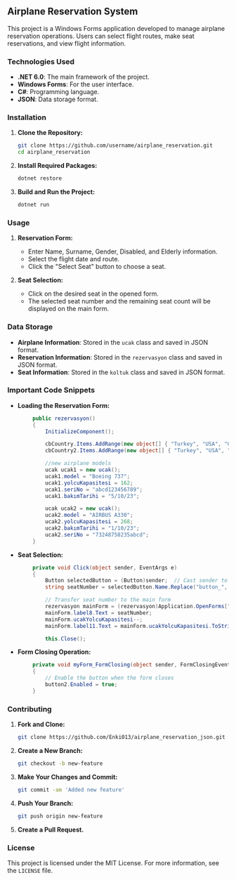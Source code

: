 ## Airplane Reservation System

This project is a Windows Forms application developed to manage airplane reservation operations. Users can select flight routes, make seat reservations, and view flight information.

### Technologies Used

- **.NET 6.0**: The main framework of the project.
- **Windows Forms**: For the user interface.
- **C#**: Programming language.
- **JSON**: Data storage format.

### Installation

1. **Clone the Repository:**
    ```sh
    git clone https://github.com/username/airplane_reservation.git
    cd airplane_reservation
    ```

2. **Install Required Packages:**
    ```sh
    dotnet restore
    ```

3. **Build and Run the Project:**
    ```sh
    dotnet run
    ```

### Usage

1. **Reservation Form:**
    - Enter Name, Surname, Gender, Disabled, and Elderly information.
    - Select the flight date and route.
    - Click the "Select Seat" button to choose a seat.

2. **Seat Selection:**
    - Click on the desired seat in the opened form.
    - The selected seat number and the remaining seat count will be displayed on the main form.

### Data Storage

- **Airplane Information**: Stored in the `ucak` class and saved in JSON format.
- **Reservation Information**: Stored in the `rezervasyon` class and saved in JSON format.
- **Seat Information**: Stored in the `koltuk` class and saved in JSON format.

### Important Code Snippets

- **Loading the Reservation Form:**
    
```csharp:rezervasyon.cs
        public rezervasyon()
        {
            InitializeComponent();

            cbCountry.Items.AddRange(new object[] { "Turkey", "USA", "Germany" });
            cbCountry2.Items.AddRange(new object[] { "Turkey", "USA", "Germany" });

            //new airplane models
            ucak ucak1 = new ucak();
            ucak1.model = "Boeing 737";
            ucak1.yolcuKapasitesi = 162;
            ucak1.seriNo = "abcd123456789";
            ucak1.bakımTarihi = "5/10/23";

            ucak ucak2 = new ucak();
            ucak2.model = "AIRBUS A330";
            ucak2.yolcuKapasitesi = 268;
            ucak2.bakımTarihi = "1/10/23";
            ucak2.seriNo = "73248758235abcd";
        }
```


- **Seat Selection:**
    
```csharp:koltuk.cs
        private void Click(object sender, EventArgs e)
        {
            Button selectedButton = (Button)sender;  // Cast sender to determine which button was clicked.
            string seatNumber = selectedButton.Name.Replace("button_", "");  // Remove "button_" text to get the seat number.

            // Transfer seat number to the main form
            rezervasyon mainForm = (rezervasyon)Application.OpenForms["rezervasyon"];
            mainForm.label8.Text = seatNumber;
            mainForm.ucakYolcuKapasitesi--;
            mainForm.label11.Text = mainForm.ucakYolcuKapasitesi.ToString();

            this.Close();
```


- **Form Closing Operation:**
    
```csharp:rezervasyon.cs
        private void myForm_FormClosing(object sender, FormClosingEventArgs e)
        {
            // Enable the button when the form closes
            button2.Enabled = true;
        }
```


### Contributing

1. **Fork and Clone:**
    ```sh
    git clone https://github.com/Enki013/airplane_reservation_json.git
    ```

2. **Create a New Branch:**
    ```sh
    git checkout -b new-feature
    ```

3. **Make Your Changes and Commit:**
    ```sh
    git commit -am 'Added new feature'
    ```

4. **Push Your Branch:**
    ```sh
    git push origin new-feature
    ```

5. **Create a Pull Request.**

### License

This project is licensed under the MIT License. For more information, see the `LICENSE` file.
